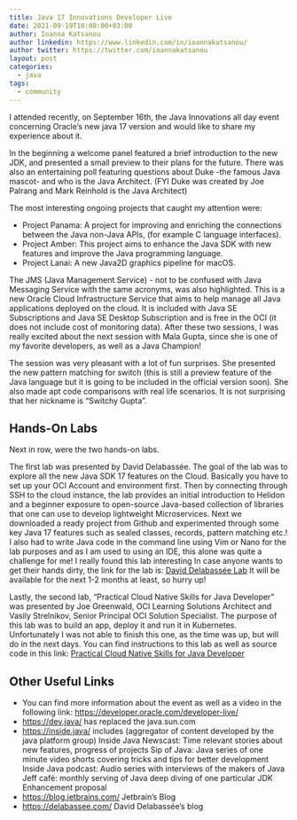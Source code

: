 ```yaml
---
title: Java 17 Innovations Developer Live
date: 2021-09-19T10:00:00+03:00
author: Ioanna Katsanou
author linkedin: https://www.linkedin.com/in/ioannakatsanou/
author twitter: https://twitter.com/ioannakatsanou
layout: post
categories:
  - java
tags:
  - community
---
```


I attended recently, on September 16th, the Java Innovations all day event concerning Oracle’s new java 17 version and would like to share my experience about it.

In the beginning a welcome panel featured a brief introduction to the new JDK, and presented a small preview to their plans for the future.
There was also an entertaining poll featuring questions about  Duke -the famous Java mascot- and who is the Java Architect. (FYI Duke was created by Joe Palrang and Mark Reinhold is the Java Architect)

The most interesting ongoing projects that caught my attention were:
* Project Panama: A project for improving and enriching the connections between the Java non-Java APIs, (for example C language interfaces).
* Project Amber: This project aims to enhance the Java SDK with new features and improve the Java programming language.
* Project Lanai: A new Java2D graphics pipeline for macOS.

The JMS (Java Management Service) - not to be confused with Java Messaging Service with the same acronyms, was also highlighted. This is a new Oracle Cloud Infrastructure Service that aims to help manage all Java applications deployed on the cloud. It is included with Java SE Subscriptions and Java SE Desktop Subscription and is free in the OCI (it does not include cost of monitoring data).
After these two sessions, I was really excited about the next session with Mala Gupta, since she is one of my favorite developers, as well as a Java Champion!

The session was very pleasant with a lot of fun surprises. She presented the new pattern matching for switch (this is still a preview feature of the Java language but it is going to be included in the official version soon). She also made apt code comparisons with real life scenarios. It is not surprising that her nickname is “Switchy Gupta”. 

## Hands-On Labs

Next in row, were the two hands-on labs.

The first lab was presented by David Delabassée. The goal of the lab was to explore all the new Java SDK 17 features on the Cloud. Basically you have to set up your OCI Account and environment first. Then by connecting through SSH to the cloud instance, the lab provides an initial introduction to Helidon and a beginner exposure to open-source Java-based collection of libraries that one can use to develop lightweight Microservices. 
Next we downloaded a ready project from Github and experimented through some key Java 17 features such as sealed classes, records, pattern matching etc.! 
I also had to write Java code in the command line using Vim or Nano for the lab purposes and as I am used to using an IDE, this alone was quite a challenge for me! I really found this lab interesting
In case anyone wants to get their hands dirty, the link for the lab is:
[David Delabassée Lab](https://delabassee.com/odl2021-lab/)
It will be available for the next 1-2 months at least, so hurry up!


Lastly, the second lab, “Practical Cloud Native Skills for Java Developer” was presented by Joe Greenwald, OCI Learning Solutions Architect and Vasily Strelnikov, Senior Principal OCI Solution Specialist. The purpose of this lab was to build an app, deploy it and run it in Kubernetes.
Unfortunately I was not able to finish this one, as the time was up, but will do in the next days.
You can find instructions to this lab as well as source code in this link:
[Practical Cloud Native Skills for Java Developer](https://github.com/oustudent1/practicalcloudnativejavadev)


## Other Useful Links

* You can find more information about the event as well as a video in the following link:
    https://developer.oracle.com/developer-live/
* https://dev.java/  has replaced the java.sun.com
* https://inside.java/ includes (aggregator of content developed by the java platform group)
    Inside Java Newscast: Time relevant stories about new features, progress of projects
    Sip of Java: Java series of one minute video shorts covering tricks and tips for better development
    Inside Java podcast: Audio series with interviews of the makers of Java
    Jeff café: monthly serving of Java deep diving of one particular JDK Enhancement proposal
* https://blog.jetbrains.com/  Jetbrain’s Blog
* https://delabassee.com/ David Delabassée’s blog